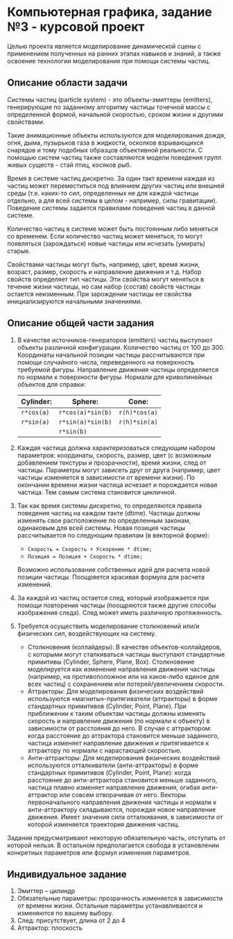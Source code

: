 # Компьютерная графика, задание №3 - курсовой проект

Целью проекта является моделирование динамической сцены с применением
полученных на ранних этапах навыков и знаний, а также освоение технологии
моделирования при помощи системы частиц.

## Описание области задачи

Системы частиц (particle system) - это объекты-эмиттеры (emitters), генерирующие по
заданному алгоритму частицы точечной массы с определенной формой, начальной
скоростью, сроком жизни и другими свойствами.

Такие анимационные объекты используются для моделирования дождя, огня, дыма,
пузырьков газа в жидкости, осколков взрывающихся снарядов и тому подобных образцов
объективной реальности. С помощью систем частиц также составляются модели
поведения групп живых существ - стай птиц, косяков рыб.

Время в системе частиц дискретно. За один такт времени каждая из частиц может
переместиться под влиянием других частиц или внешней среды (т.е. каких-то сил,
определенных не для каждой частицы отдельно, а для всей системы в целом - например,
силы гравитации). Поведение системы задается правилами поведения частиц в данной
системе.

Количество частиц в системе может быть постоянным либо меняться со временем.
Если количество частиц может меняться, то могут появляться (зарождаться) новые
частицы или исчезать (умирать) старые.

Свойствами частицы могут быть, например, цвет, время жизни, возраст, размер,
скорость и направление движения и т.д. Набор свойств определяет тип частицы. Эти
свойства могут меняться в течение жизни частицы, но сам набор (состав) свойств частицы
остается неизменным. При зарождении частицы ее свойства инициализируются
начальными значениями.

## Описание общей части задания

1. В качестве источников-генераторов (еmitters) частиц выступают объекты различной
конфигурации. Количество частиц от 100 до 300. Координаты начальной позиции частицы
рассчитываются при помощи случайного числа, переведенного на поверхность требуемой
фигуры. Направление движения частицы определяется по нормали к поверхности фигуры.
Нормали для криволинейных объектов для справки:

    |Cylinder:   | Sphere:           | Cone:         |
    |------------|-------------------|---------------|
    | `r*cos(a)` | `r*cos(a)*sin(b)` | `r(h)*cos(a)` |
    | `r*sin(a)` | `r*sin(a)*sin(b)` | `r(h)*sin(a)` |
    |            | `r*sin(b)`        |               |

2. Каждая частица должна характеризоваться следующим набором параметров:
координаты, скорость, размер, цвет (с возможным добавлением текстуры и прозрачности),
время жизни, след от частицы. Параметры могут зависеть друг от друга (например, цвет
частицы изменяется в зависимости от времени жизни). По окончании времени жизни
частица исчезает и порождается новая частица. Тем самым система становится
цикличной.

3. Так как время системы дискретно, то определяются правила поведения частиц на
каждом такте (dtime). Частицы должны изменять свое расположение по определенным
законам, одинаковым для всей системы. Новая позиция частицы рассчитывается по
следующим правилам (в векторной форме):
    - `Скорость = Скорость + Ускорение * dtime;`
    - `Позиция = Позиция + Скорость * dtime;`

    Возможно использование собственных идей для расчета новой позиции частицы.
    Поощряется красивая формула для расчета изменений.

4. За каждой из частиц остается след, который изображается при помощи повторения
частицы (поощряются также другие способы изображения следа). След может иметь
различную протяженность.

5. Требуется осуществить моделирование столкновений или/и физических сил,
воздействующих на систему.
    - Столкновения (коллайдеры): В качестве объектов-коллайдеров, с которыми могут
сталкиваться частицы выступают стандартные примитивы (Cylinder, Sphere, Plane, Box).
Столкновение моделируется как изменение направления движения частицы (например, на
противоположное или на какое-либо единое для всех частиц) с сохранением или
потерей/увеличением скорости.
    - Аттракторы: Для моделирования физических воздействий используются
«магниты»-притягиватели (аттракторы) в форме стандартных примитивов (Cylinder, Point,
Plane). При приближении к таким объектам частицы должны изменять скорость и
направление движения (по нормали к объекту) в зависимости от расстояния до него. В
случае с аттрактором: когда расстояние до аттрактора становится меньше заданного,
частица изменяет направление движения и притягивается к аттрактору по нормали с
нарастающей скоростью.
    - Анти-аттракторы: Для моделирования физических воздействий используются
отталкиватели (анти-аттракторы) в форме стандартных примитивов (Cylinder, Point,
Plane): когда расстояние до анти-аттрактора становится меньше заданного, частица плавно
изменяет направление движения, огибая анти-аттрактор или совсем отворачивая от него.
Векторы первоначального направления движения частицы и нормали к анти-аттрактору
складываются, порождая новое направление движения. Имеет значения сила
отталкивания, в зависимости от которой изменяется траектория движения частиц.

Задания предусматривают некоторую обязательную часть, отступать от
которой нельзя. В остальном предполагается свобода в установлении конкретных
параметров или формул изменения параметров.

## Индивидуальное задание

1. Эмиттер – цилиндр
2. Обязательные параметры: прозрачность изменяется в зависимости от времени жизни. Остальные параметры устанавливаются и изменяются по вашему выбору.
3. След: присутствует, длина от 2 до 4
4. Аттрактор: плоскость

